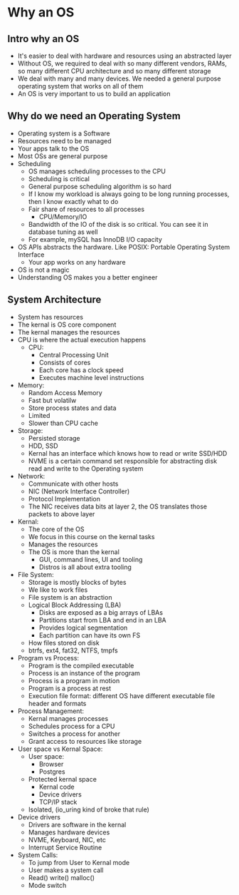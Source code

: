 # Why an OS

## Intro why an OS

- It's easier to deal with hardware and resources using an abstracted layer
- Without OS, we required to deal with so many different vendors, RAMs, so many different CPU architecture and so many different storage
- We deal with many and many devices. We needed a general purpose operating system that works on all of them
- An OS is very important to us to build an application

## Why do we need an Operating System
- Operating system is a Software
- Resources need to be managed
- Your apps talk to the OS
- Most OSs are general purpose
- Scheduling
    - OS manages scheduling processes to the CPU
    - Scheduling is critical
    - General purpose scheduling algorithm is so hard
    - If I know my workload is always going to be long running processes, then I know exactly what to do
    - Fair share of resources to all processes
        - CPU/Memory/IO
    - Bandwidth of the IO of the disk is so critical. You can see it in database tuning as well
    - For example, mySQL has InnoDB I/O capacity
- OS APIs abstracts the hardware. Like POSIX: Portable Operating System Interface
    - Your app works on any hardware
- OS is not a magic
- Understanding OS makes you a better engineer

## System Architecture

- System has resources
- The kernal is OS core component
- The kernal manages the resources
- CPU is where the actual execution happens
    - CPU:
        - Central Processing Unit
        - Consists of cores
        - Each core has a clock speed
        - Executes machine level instructions
- Memory:
    - Random Access Memory
    - Fast but volatilw
    - Store process states and data
    - Limited
    - Slower than CPU cache
- Storage:
    - Persisted storage
    - HDD, SSD
    - Kernal has an interface which knows how to read or write SSD/HDD
    - NVME is a certain command set responsible for abstracting disk read and write to the Operating system
- Network:
    - Communicate with other hosts
    - NIC (Network Interface Controller)
    - Protocol Implementation
    - The NIC receives data bits at layer 2, the OS translates those packets to above layer
- Kernal:
    - The core of the OS
    - We focus in this course on the kernal tasks
    - Manages the resources
    - The OS is more than the kernal
        - GUI, command lines, UI and tooling
        - Distros is all about extra tooling
- File System:
    - Storage is mostly blocks of bytes
    - We like to work files
    - File system is an abstraction
    - Logical Block Addressing (LBA)
        - Disks are exposed as a big arrays of LBAs
        - Partitions start from LBA and end in an LBA
        - Provides logical segmentation
        - Each partition can have its own FS
    - How files stored on disk
    - btrfs, ext4, fat32, NTFS, tmpfs
- Program vs Process:
    - Program is the compiled executable
    - Process is an instance of the program
    - Process is a program in motion
    - Program is a process at rest
    - Execution file format: different OS have different executable file header and formats
- Process Management:
    - Kernal manages processes
    - Schedules process for a CPU
    - Switches a process for another
    - Grant access to resources like storage
- User space vs Kernal Space:
    - User space:
        - Browser
        - Postgres
    - Protected kernal space
        - Kernal code
        - Device drivers
        - TCP/IP stack
    - Isolated, (io_uring kind of broke that rule)
- Device drivers
    - Drivers are software in the kernal
    - Manages hardware devices
    - NVME, Keyboard, NIC, etc
    - Interrupt Service Routine
- System Calls:
    - To jump from User to Kernal mode
    - User makes a system call
    - Read() write() malloc()
    - Mode switch
    



